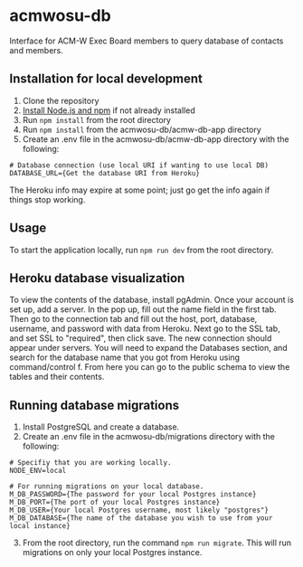 # acmwosu-db
Interface for ACM-W Exec Board members to query database of contacts and members.

## Installation for local development
1. Clone the repository
2. [Install Node.js and npm](https://docs.npmjs.com/downloading-and-installing-node-js-and-npm) if not already installed
3. Run ```npm install``` from the root directory
4. Run ```npm install``` from the acmwosu-db/acmw-db-app directory
5. Create an .env file in the acmwosu-db/acmw-db-app directory with the following:
~~~~
# Database connection (use local URI if wanting to use local DB)
DATABASE_URL={Get the database URI from Heroku}
~~~~
The Heroku info may expire at some point; just go get the info again if things stop working.

## Usage
To start the application locally, run ```npm run dev``` from the root directory.

## Heroku database visualization
To view the contents of the database, install pgAdmin. Once your account is set up, add a server. In the pop up, fill out the name field in the first tab. Then go to the connection tab and fill out the host, port, database, username, and password with data from Heroku. Next go to the SSL tab, and set SSL to "required", then click save. The new connection should appear under servers. You will need to expand the Databases section, and search for the database name that you got from Heroku using command/control f. From here you can go to the public schema to view the tables and their contents.

## Running database migrations
1. Install PostgreSQL and create a database.
2. Create an .env file in the acmwosu-db/migrations directory with the following:
~~~~
# Specifiy that you are working locally.
NODE_ENV=local
  
# For running migrations on your local database.
M_DB_PASSWORD={The password for your local Postgres instance}
M_DB_PORT={The port of your local Postgres instance}
M_DB_USER={Your local Postgres username, most likely "postgres"}
M_DB_DATABASE={The name of the database you wish to use from your local instance}
~~~~
3. From the root directory, run the command ```npm run migrate```. This will run migrations on only your local Postgres instance.